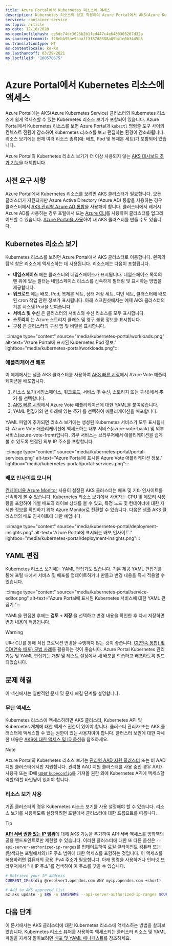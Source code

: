 ```yaml
---
title: Azure Portal에서 Kubernetes 리소스에 액세스
description: Kubernetes 리소스와 상호 작용하여 Azure Portal에서 AKS(Azure Kubernetes Service) 클러스터를 관리하는 방법을 알아봅니다.
services: container-service
ms.topic: article
ms.date: 12/16/2020
ms.openlocfilehash: ce5dc74dc3625b2b1fed447c4e6480308267d32a
ms.sourcegitcommit: f28ebb95ae9aaaff3f87d8388a09b41e0b3445b5
ms.translationtype: HT
ms.contentlocale: ko-KR
ms.lasthandoff: 03/29/2021
ms.locfileid: "100578675"
---
```

# <a name="access-kubernetes-resources-from-the-azure-portal"></a>Azure Portal에서 Kubernetes 리소스에 액세스

Azure Portal에는 AKS(Azure Kubernetes Service) 클러스터의 Kubernetes 리소스에 쉽게 액세스할 수 있는 Kubernetes 리소스 보기가 포함되어 있습니다. Azure Portal에서 Kubernetes 리소스를 보면 Azure Portal과 `kubectl` 명령줄 도구 사이의 컨텍스트 전환이 감소하여 Kubernetes 리소스를 보고 편집하는 환경이 간소화됩니다. 리소스 보기에는 현재 여러 리소스 종류(예: 배포, Pod 및 복제본 세트)가 포함되어 있습니다.

Azure Portal의 Kubernetes 리소스 보기가 더 이상 사용되지 않는 [AKS 대시보드 추가 기능][kubernetes-dashboard]을 대체합니다.

## <a name="prerequisites"></a>사전 요구 사항

Azure Portal에서 Kubernetes 리소스를 보려면 AKS 클러스터가 필요합니다. 모든 클러스터가 지원되지만 Azure Active Directory (Azure AD) 통합을 사용하는 경우 클러스터에서 [AKS 관리형 Azure AD 통합][aks-managed-aad]을 사용해야 합니다. 클러스터에서 레거시 Azure AD를 사용하는 경우 포털에서 또는 [Azure CLI][cli-aad-upgrade]를 사용하여 클러스터를 업그레이드할 수 있습니다. [Azure Portal을 사용][portal-cluster]하여 새 AKS 클러스터를 만들 수도 있습니다.

## <a name="view-kubernetes-resources"></a>Kubernetes 리소스 보기

Kubernetes 리소스를 보려면 Azure Portal에서 AKS 클러스터로 이동합니다. 왼쪽의 탐색 창은 리소스에 액세스하는 데 사용됩니다. 리소스에는 다음이 포함됩니다.

- **네임스페이스** 에는 클러스터의 네임스페이스가 표시됩니다. 네임스페이스 목록의 맨 위에 있는 필터는 네임스페이스 리소스를 신속하게 필터링 및 표시하는 방법을 제공합니다.
- **워크로드** 에는 배포, Pod, 복제본 세트, 상태 저장 세트, 디먼 세트, 클러스터에 배포된 cron 작업 관련 정보가 표시됩니다. 아래 스크린샷에서는 예제 AKS 클러스터의 기본 시스템 Pod을 보여줍니다.
- **서비스 및 수신** 은 클러스터의 서비스와 수신 리소스를 모두 표시합니다.
- **스토리지** 는 Azure 스토리지 클래스 및 영구 볼륨 정보를 표시합니다.
- **구성** 은 클러스터의 구성 맵 및 비밀을 표시합니다.

:::image type="content" source="media/kubernetes-portal/workloads.png" alt-text="Azure Portal에 표시된 Kubernetes Pod 정보." lightbox="media/kubernetes-portal/workloads.png":::

### <a name="deploy-an-application"></a>애플리케이션 배포

이 예제에서는 샘플 AKS 클러스터를 사용하여 [AKS 빠른 시작][portal-quickstart]에서 Azure Vote 애플리케이션을 배포합니다.

1. 리소스 보기(네임스페이스, 워크로드, 서비스 및 수신, 스토리지 또는 구성)에서 **추가** 를 선택합니다.
1. [AKS 빠른 시작][portal-quickstart]에서 Azure Vote 애플리케이션에 대한 YAML을 붙여넣습니다.
1. YAML 편집기의 맨 아래에 있는 **추가** 를 선택하여 애플리케이션을 배포합니다. 

YAML 파일이 추가되면 리소스 보기에는 생성된 Kubernetes 서비스가 모두 표시됩니다. Azure Vote 애플리케이션에 액세스하는 내부 서비스(azure-vote-back) 및 외부 서비스(azure-vote-front)입니다. 외부 서비스는 브라우저에서 애플리케이션을 쉽게 볼 수 있도록 연결된 외부 IP 주소를 포함합니다.

:::image type="content" source="media/kubernetes-portal/portal-services.png" alt-text="Azure Portal에 표시된 Azure Vote 애플리케이션 정보." lightbox="media/kubernetes-portal/portal-services.png":::

### <a name="monitor-deployment-insights"></a>배포 인사이트 모니터

[컨테이너용 Azure Monitor][enable-monitor] 사용이 설정된 AKS 클러스터는 배포 및 기타 인사이트를 신속하게 볼 수 있습니다. Kubernetes 리소스 보기에서 사용자는 CPU 및 메모리 사용량을 포함하여 개별 배포의 라이브 상태를 볼 수 있고, 특정 노드 및 컨테이너에 대한 자세한 정보를 확인하기 위해 Azure Monitor로 전환할 수 있습니다. 다음은 샘플 AKS 클러스터의 배포 인사이트에 대한 예입니다.

:::image type="content" source="media/kubernetes-portal/deployment-insights.png" alt-text="Azure Portal에 표시되는 배포 인사이트." lightbox="media/kubernetes-portal/deployment-insights.png":::

## <a name="edit-yaml"></a>YAML 편집

Kubernetes 리소스 보기에는 YAML 편집기도 있습니다. 기본 제공 YAML 편집기를 통해 포털 내에서 서비스 및 배포를 업데이트하거나 만들고 변경 내용을 즉시 적용할 수 있습니다.

:::image type="content" source="media/kubernetes-portal/service-editor.png" alt-text="Azure Portal에 표시된 Kubernetes 서비스에 대한 YAML 편집기.":::

YAML을 편집한 후에는 **검토 + 저장** 을 선택하고 변경 내용을 확인한 후 다시 저장하면 변경 내용이 적용됩니다.

>[!WARNING]
> UI나 CLI를 통해 직접 프로덕션 변경을 수행하지 않는 것이 좋습니다. [CI(연속 통합) 및 CD(연속 배포) 모범 사례](kubernetes-action.md)를 활용하는 것이 좋습니다. Azure Portal Kubernetes 관리 기능 및 YAML 편집기는 개발 및 테스트 설정에서 새 배포를 학습하고 배포하도록 빌드되었습니다.

## <a name="troubleshooting"></a>문제 해결

이 섹션에서는 일반적인 문제 및 문제 해결 단계를 설명합니다.

### <a name="unauthorized-access"></a>무단 액세스

Kubernetes 리소스에 액세스하려면 AKS 클러스터, Kubernetes API 및 Kubernetes 개체에 대한 액세스 권한이 있어야 합니다. 클러스터 관리자 또는 AKS 클러스터에 액세스할 수 있는 권한이 있는 사용자여야 합니다. 클러스터 보안에 대한 자세한 내용은 [AKS에 대한 액세스 및 ID 옵션][concepts-identity]을 참조하세요.

>[!NOTE]
> Azure Portal의 Kubernetes 리소스 보기는 [관리형 AAD 지원 클러스터](managed-aad.md) 또는 비 AAD 지원 클러스터에서만 지원합니다. 관리형 AAD 지원 클러스터를 사용 중인 경우 AAD 사용자 또는 ID에 [user `kubeconfig`](control-kubeconfig-access.md)를 가져올 권한 외에 Kubernetes API에 액세스할 역할/역할 바인딩이 있어야 합니다.

### <a name="enable-resource-view"></a>리소스 보기 사용

기존 클러스터의 경우 Kubernetes 리소스 보기를 사용 설정해야 할 수 있습니다. 리소스 보기를 사용하도록 설정하려면 포털에서 클러스터에 대한 프롬프트를 따릅니다.

> [!TIP]
> [**API 서버 권한 있는 IP 범위**](api-server-authorized-ip-ranges.md)에 대해 AKS 기능을 추가하여 API 서버 액세스를 방화벽의 공용 엔드포인트로만 제한할 수 있습니다. 이러한 클러스터에 대한 또 다른 옵션은 `--api-server-authorized-ip-ranges`를 업데이트하여 로컬 클라이언트 컴퓨터 또는 (탐색되는 포털에서의) IP 주소 범위에 대한 액세스를 포함하는 것입니다. 이 액세스를 허용하려면 컴퓨터의 공용 IPv4 주소가 필요합니다. 아래 명령을 사용하거나 인터넷 브라우저에서 "내 IP 주소"를 검색하여 이 주소를 찾을 수 있습니다.
```bash
# Retrieve your IP address
CURRENT_IP=$(dig @resolver1.opendns.com ANY myip.opendns.com +short)

# Add to AKS approved list
az aks update -g $RG -n $AKSNAME --api-server-authorized-ip-ranges $CURRENT_IP/32

```

## <a name="next-steps"></a>다음 단계

이 문서에서는 AKS 클러스터에 대한 Kubernetes 리소스에 액세스하는 방법을 살펴보았습니다. Kubernetes 리소스 뷰어를 사용하여 액세스되는 클러스터 리소스 및 YAML 파일을 자세히 알아보려면 [배포 및 YAML 매니페스트][deployments]를 참조하세요.

<!-- LINKS - internal -->
[kubernetes-dashboard]: kubernetes-dashboard.md
[concepts-identity]: concepts-identity.md
[portal-quickstart]: kubernetes-walkthrough-portal.md#run-the-application
[deployments]: concepts-clusters-workloads.md#deployments-and-yaml-manifests
[aks-managed-aad]: managed-aad.md
[cli-aad-upgrade]: managed-aad.md#upgrading-to-aks-managed-azure-ad-integration
[enable-monitor]: ../azure-monitor/containers/container-insights-enable-existing-clusters.md
[portal-cluster]: kubernetes-walkthrough-portal.md